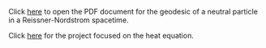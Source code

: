 Click [here](Project.pdf) to open the PDF document for the geodesic of a neutral particle in a Reissner-Nordstrom spacetime.

Click [here](https://github.com/luciods/Deep-Learning-for-Heat-Equation-with-Neumann-Conditions) for the project focused on the heat equation.

